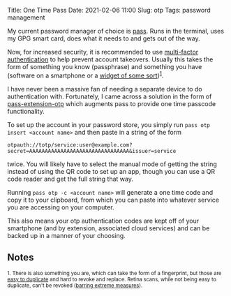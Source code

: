 Title: One Time Pass
Date: 2021-02-06 11:00
Slug: otp
Tags: password management

My current password manager of choice is [pass](https://www.passwordstore.org/). Runs in the terminal, uses my GPG smart card, does what it needs to and gets out of the way.

Now, for increased security, it is recommended to use [multi-factor authentication](https://en.wikipedia.org/wiki/Multi-factor_authentication) to help prevent account takeovers. Usually this takes the form of something you know (passphrase) and something you have (software on a smartphone or a [widget of some sort](https://en.wikipedia.org/wiki/Security_token))<sup>[1](#fn1)</sup>.

I have never been a massive fan of needing a separate device to do authentication with. Fortunately, I came across a solution in the form of [pass-extension-otp](https://github.com/tadfisher/pass-otp) which augments pass to provide one time passcode functionality.

To set up the account in your password store, you simply run `pass otp insert <account name>` and then paste in a string of the form

	otpauth://totp/service:user@example.com?secret=AAAAAAAAAAAAAAAAAAAAAAAAAAAAAAAA&issuer=service

twice. You will likely have to select the manual mode of getting the string instead of using the QR code to set up an app, though you can use a QR code reader and get the full string that way.

Running `pass otp -c <account name>` will generate a one time code and copy it to your clipboard, from which you can paste into whatever service you are accessing on your computer.

This also means your otp authentication codes are kept off of your smartphone (and by extension, associated cloud services) and can be backed up in a manner of your choosing.

## Notes

<sup><a id="fn1">1</a>. There is also something you are, which can take the form of a fingerprint, but those are [easy to duplicate](https://www.theverge.com/2016/5/2/11540962/iphone-samsung-fingerprint-duplicate-hack-security) and hard to revoke and replace. Retina scans, while not being easy to duplicate, can't be revoked ([barring extreme measures](https://www.youtube.com/watch?v=4j_QBD6hw2M)).</sup>
